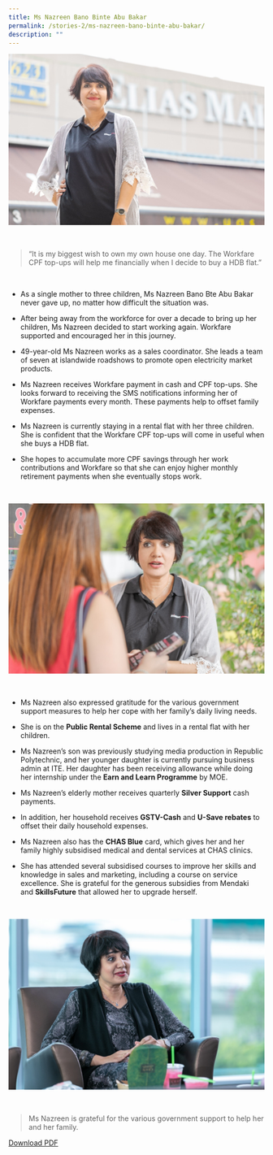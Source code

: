 ```yaml
---
title: Ms Nazreen Bano Binte Abu Bakar
permalink: /stories-2/ms-nazreen-bano-binte-abu-bakar/
description: ""
---
```

![Ms Nazreen Bano](/images/WIS%20Stories/STORIES7.jpg)

<br>

> “It is my biggest wish to own my own house one day. The Workfare CPF top-ups will help me financially when I decide to buy a HDB flat.”

<br>

*   As a single mother to three children, Ms Nazreen Bano Bte Abu Bakar never gave up, no matter how difficult the situation was.
  
*   After being away from the workforce for over a decade to bring up her children, Ms Nazreen decided to start working again. Workfare supported and encouraged her in this journey.
  
*   49-year-old Ms Nazreen works as a sales coordinator. She leads a team of seven at islandwide roadshows to promote open electricity market products.
  
*   Ms Nazreen receives Workfare payment in cash and CPF top-ups. She looks forward to receiving the SMS notifications informing her of Workfare payments every month. These payments help to offset family expenses.
  
*   Ms Nazreen is currently staying in a rental flat with her three children. She is confident that the Workfare CPF top-ups will come in useful when she buys a HDB flat.
  
*   She hopes to accumulate more CPF savings through her work contributions and Workfare so that she can enjoy higher monthly retirement payments when she eventually stops work.

<br>

![Ms Nazreen Bano](/images/WIS%20Stories/STORIES8.jpg)

<br>

*   Ms Nazreen also expressed gratitude for the various government support measures to help her cope with her family’s daily living needs.
  
*   She is on the **Public Rental Scheme** and lives in a rental flat with her children.
  
*   Ms Nazreen’s son was previously studying media production in Republic Polytechnic, and her younger daughter is currently pursuing business admin at ITE. Her daughter has been receiving allowance while doing her internship under the **Earn and Learn Programme** by MOE.
  
*   Ms Nazreen’s elderly mother receives quarterly **Silver Support** cash payments.
  
*   In addition, her household receives **GSTV-Cash** and **U-Save rebates** to offset their daily household expenses.
  
*   Ms Nazreen also has the **CHAS Blue** card, which gives her and her family highly subsidised medical and dental services at CHAS clinics.
  
*   She has attended several subsidised courses to improve her skills and knowledge in sales and marketing, including a course on service excellence. She is grateful for the generous subsidies from Mendaki and **SkillsFuture** that allowed her to upgrade herself.

<br>

![Ms Nazreen Bano](/images/WIS%20Stories/STORIES9.jpg)

<br>

> Ms Nazreen is grateful for the various government support to help her and her family.

[Download PDF](/files/Stories%20%20-%20Ms%20Nazreen%20Bano%20Binte%20Abu%20Bakar.pdf)